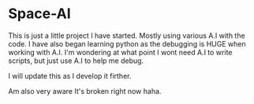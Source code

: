 # Space-AI

This is just a little project I have started. Mostly using various A.I with the code. I have also began learning python as the debugging is HUGE when working with A.I. I'm wondering at what point I wont need A.I to write scripts, but just use A.I to help me debug.


I will update this as I develop it firther. 

Am also very aware It's broken right now haha.

